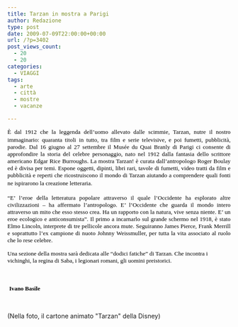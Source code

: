```yaml
---
title: Tarzan in mostra a Parigi
author: Redazione
type: post
date: 2009-07-09T22:00:00+00:00
url: /?p=3402
post_views_count:
  - 20
  - 20
categories:
  - VIAGGI
tags:
  - arte
  - città
  - mostre
  - vacanze

---
```

<p class="MsoNormal" style="margin: 0cm 0cm 0pt; text&#45;align: justify">
  <span style="font&#45;size: 10pt; font&#45;family: Tahoma"><span style="font&#45;size: 10pt; font&#45;family: Tahoma"><font color="#000000">&Egrave;&nbsp;dal 1912 che la leggenda dell&#8217;uomo allevato dalle scimmie, Tarzan, nutre il nostro immaginario: quaranta titoli<span style="font&#45;size: 10pt; font&#45;family: Tahoma"><font color="#000000"><span style="font&#45;family: Tahoma"><font size="3"><font color="#000000"><strong>&nbsp;</strong></font></font></span></font></span>in tutto, tra film e serie televisive, e poi fumetti, pubblicit&agrave;, parodie. Dal 16 giugno al 27 settembre il Mus&eacute;e du Quai Branly di Parigi ci consente di approfondire la storia del celebre personaggio, nato nel 1912 dalla fantasia dello scrittore americano Edgar Rice Burroughs. La mostra Tarzan! &egrave; curata dall&#8217;antropologo Roger Boulay ed &egrave; divisa per temi. Espone oggetti, dipinti, libri rari, tavole di fumetti, video tratti da film e pubblicit&agrave; e reperti che ricostruiscono il mondo di Tarzan aiutando a comprendere quali fonti ne ispirarono la creazione letteraria. </font></span></span>&nbsp;
</p>

<p class="MsoNormal" style="margin: 0cm 0cm 0pt; text&#45;align: justify">
  &nbsp;
</p>

<p class="MsoNormal" style="margin: 0cm 0cm 0pt; text&#45;align: justify">
  <span style="font&#45;size: 10pt; font&#45;family: Tahoma"><font color="#000000">&ldquo;E&#8217; l&#8217;eroe della letteratura popolare attraverso il quale l&#8217;Occidente ha esplorato altre civilizzazioni &ndash; ha affermato l&#8217;antropologo. E&#8217; l&#8217;Occidente che guarda il mondo intero attraverso un mito che esso stesso crea. Ha un rapporto con la natura, vive senza niente. E&#8217; un eroe ecologico e anticonsumista&rdquo;. Il primo a incarnarlo sul grande schermo nel 1918, &egrave; stato Elmo Lincoln, interprete di tre pellicole ancora mute. Seguiranno James Pierce, Frank Merrill e soprattutto l&#8217;ex campione di nuoto Johnny Weissmuller, per tutta la vita associato al ruolo che lo rese celebre. </font></span>
</p>

<span style="font&#45;size: 10pt; font&#45;family: Tahoma"><font color="#000000">Una sezione della mostra sar&agrave; dedicata alle &ldquo;dodici fatiche&rdquo; di Tarzan. Che incontra i vichinghi, la regina di Saba, i legionari romani, gli uomini preistorici.</font></span>

<p class="MsoNormal" style="margin: 0cm 0cm 0pt; text&#45;align: justify">
  &nbsp;
</p>

&nbsp;<span style="font&#45;size: 10pt; font&#45;family: Tahoma"><font color="#000000"><strong>Ivano Basile</strong></font></span>

&nbsp;

(Nella foto, il cartone animato "Tarzan" della Disney)